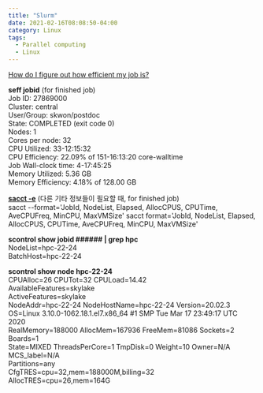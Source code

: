 ```yaml
---
title: "Slurm"
date: 2021-02-16T08:08:50-04:00
category: Linux
tags:
  - Parallel computing
  - Linux
---
```



[How do I figure out how efficient my job is?](https://docs.rc.fas.harvard.edu/kb/how-do-i-figure-out-how-efficient-my-job-is/)  

__seff jobid__  (for finished job)  
Job ID: 27869000  
Cluster: central  
User/Group: skwon/postdoc  
State: COMPLETED (exit code 0)  
Nodes: 1  
Cores per node: 32  
CPU Utilized: 33-12:15:32  
CPU Efficiency: 22.09% of 151-16:13:20 core-walltime  
Job Wall-clock time: 4-17:45:25  
Memory Utilized: 5.36 GB  
Memory Efficiency: 4.18% of 128.00 GB  

[__sacct -e__](https://slurm.schedmd.com/sacct.html) (다른 기타 정보들이 필요할 때, for finished job)  
sacct &#45;&#45;format='JobId, NodeList, Elapsed, AllocCPUS, CPUTime, AveCPUFreq, MinCPU, MaxVMSize'
sacct format='JobId, NodeList, Elapsed, AllocCPUS, CPUTime, AveCPUFreq, MinCPU, MaxVMSize'


__scontrol show jobid ###### | grep hpc__  
   NodeList=hpc-22-24  
   BatchHost=hpc-22-24  


__scontrol show node hpc-22-24__  
   CPUAlloc=26 CPUTot=32 CPULoad=14.42  
   AvailableFeatures=skylake  
   ActiveFeatures=skylake  
   NodeAddr=hpc-22-24 NodeHostName=hpc-22-24 Version=20.02.3  
   OS=Linux 3.10.0-1062.18.1.el7.x86_64 #1 SMP Tue Mar 17 23:49:17 UTC 2020  
   RealMemory=188000 AllocMem=167936 FreeMem=81086 Sockets=2 Boards=1  
   State=MIXED ThreadsPerCore=1 TmpDisk=0 Weight=10 Owner=N/A MCS_label=N/A  
   Partitions=any  
   CfgTRES=cpu=32,mem=188000M,billing=32  
   AllocTRES=cpu=26,mem=164G  

